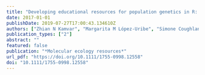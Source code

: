 ```yaml
---
title: "Developing educational resources for population genetics in R: an open and collaborative approach"
date: 2017-01-01
publishDate: 2019-07-27T17:00:43.134610Z
authors: ["Zhian N Kamvar", "Margarita M López-Uribe", "Simone Coughlan", "Niklaus J Grünwald", "Hilmar Lapp", "Stéphanie Manel"]
publication_types: ["2"]
abstract: ""
featured: false
publication: "*Molecular ecology resources*"
url_pdf: "https://doi.org/10.1111/1755-0998.12558"
doi: "10.1111/1755-0998.12558"
---
```


